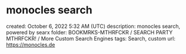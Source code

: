 # monocles search

created: October 6, 2022 5:32 AM (UTC)
description: monocles search, powered by searx
folder: BOOKMRKS-MTHRFCKR / SEARCH PARTY MTHRFCKR! / More Custom Search Engines
tags: Search, custom
url: https://monocles.de